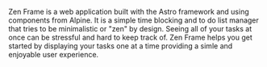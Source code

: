 Zen Frame is a web application built with the Astro framework and using components from Alpine. It is a simple time blocking and to do list manager that tries to be minimalistic or "zen" by design. Seeing all of your tasks at once can be stressful and hard to keep track of. Zen Frame helps you get started by displaying your tasks one at a time providing a simle and enjoyable user experience. 
